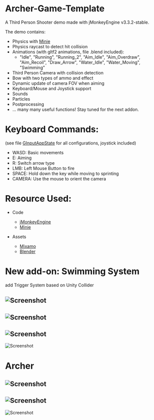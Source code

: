 # Archer-Game-Template
A Third Person Shooter demo made with jMonkeyEngine v3.3.2-stable.

The demo contains:

* Physics with [Minie](https://stephengold.github.io/Minie/minie/overview.html)
* Physics raycast to detect hit collision
* Animations (with gltf2 animations, file .blend included): 
    * "Idle", "Running", "Running_2", "Aim_Idle", "Aim_Overdraw", "Aim_Recoil", "Draw_Arrow", "Water_Idle", "Water_Moving", "Swimming"
* Third Person Camera with collision detection
* Bow with two types of ammo and effect
* Dynamic update of camera FOV when aiming
* Keyboard/Mouse and Joystick support
* Sounds
* Particles
* Postprocessing
* ... many many useful functions! Stay tuned for the next addon.

# Keyboard Commands:
(see file [GInputAppState](https://github.com/capdevon/Archer-Game-Template/blob/main/src/main/java/com/capdevon/input/GInputAppState.java) for all configurations, joystick included)
- WASD: Basic movements
- E: Aiming
- R: Switch arrow type
- LMB: Left Mouse Button to fire
- SPACE: Hold down the key while moving to sprinting
- CAMERA: Use the mouse to orient the camera

# Resource Used:

- Code
    - [jMonkeyEngine](https://jmonkeyengine.org/)
    - [Minie](https://stephengold.github.io/Minie/minie/overview.html)
    
- Assets
    - [Mixamo](https://www.mixamo.com/)
    - [Blender](https://www.blender.org/download/)

# New add-on: Swimming System
add Trigger System based on Unity Collider

![Screenshot](media/swim/image-1.png)
------
![Screenshot](media/swim/image-2.png)
------
![Screenshot](media/swim/image-3.png)
------
![Screenshot](media/swim/image-4.png)

# Archer
![Screenshot](media/image2.jpg)
------
![Screenshot](media/image3.jpg)
------
![Screenshot](media/image4.jpg)
